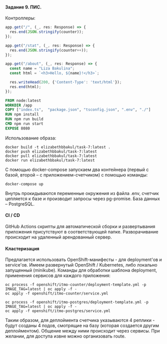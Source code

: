#### Задание 9. ПИС.

Контроллеры:
```js
app.get("/", (_, res: Response) => {
  res.end(JSON.stringify(counter));
});

app.get("/stat", (_, res: Response) => {
  res.end(JSON.stringify(counter++));
});

app.get("/about", (_, res: Response) => {
  const name = "Liza Bakulina";
  const html = `<h3>Hello, ${name}!</h3>`;

  res.writeHead(200, {'Content-Type': 'text/html'});
  res.end(html);
});
```

```dockerfile
FROM node:latest
WORKDIR /app
COPY ["index.ts",  "package.json", "tsconfig.json", ".env", "./"]
RUN npm install
RUN npm run build
CMD npm run start
EXPOSE 8080
```

Использование образа:
```text
docker build -t elizabethbbakul/task-7:latest .
docker push elizabethbbakul/task-7:latest
docker pull elizabethbbakul/task-7:latest
docker run elizabethbbakul/task-7:latest
```


C помощью docker-compose запускаем два контейнера (первый с базой, второй – с приложением-счетчиком) с помощью команды:
```text
docker-compose up
```
Внутрь прокидываются переменные окружения из файла .env, счетчик цепляется к базе и производит запросы через pg-promise. База данных – PostgreSQL.

#### CI / CD
GitHub Actions скрипты для автоматической сборки и развертывания приложения присутствуют в соответствующей папке.
Разворачивание происходит на удаленный арендованный сервер.

#### Кластеризация

Предлагается использовать OpenShift-манифесты - для deployment'ов и service'ов.
Имеем развернутый OpenShift / Kubernetes, либо локально запущенный (minikube).
Команды для обработки шаблона deployment, применения сервисов для каждого приложения:

```text
oc process -f openshift/itmo-counter/deployment-template.yml -p IMAGE_TAG=latest | oc apply -f -
oc apply -f openshift/itmo-counter/service.yml

oc process -f openshift/itmo-postgres/deployment-template.yml -p IMAGE_TAG=latest | oc apply -f -
oc apply -f openshift/itmo-postgres/service.yml
```

Таким образом, для деплоймента счетчика указываются 4 реплики - будут созданы 4 подов, смотрящие на базу (которая создается другим деплойментом). 
Общение между ними происходит через сервисы. При желании, для доступа извне можно организовать route.